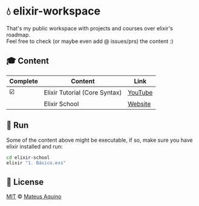 # 💧 elixir-workspace
That's my public workspace with projects and courses over elixir's roadmap.  
Feel free to check (or maybe even add @ issues/prs) the content :)

## 🎓 Content
| Complete | Content                       | Link         |
| -------- | ----------------------------- | ------------ |
| ☑️        | Elixir Tutorial (Core Syntax) | [YouTube][1] |
|          | Elixir School                 | [Website][2] |

## 🚀 Run
Some of the content above might be executable, if so, make sure you have elixir installed and run:

```bash
cd elixir-school
elixir "1. Básico.exs"
```

## 📜 License

[MIT](./LICENSE) &copy; [Mateus Aquino](https://www.linkedin.com/in/mateusaquino/)

<!-- References -->
[1]: https://www.youtube.com/watch?v=pBNOavRoNL0
[2]: https://elixirschool.com/en/